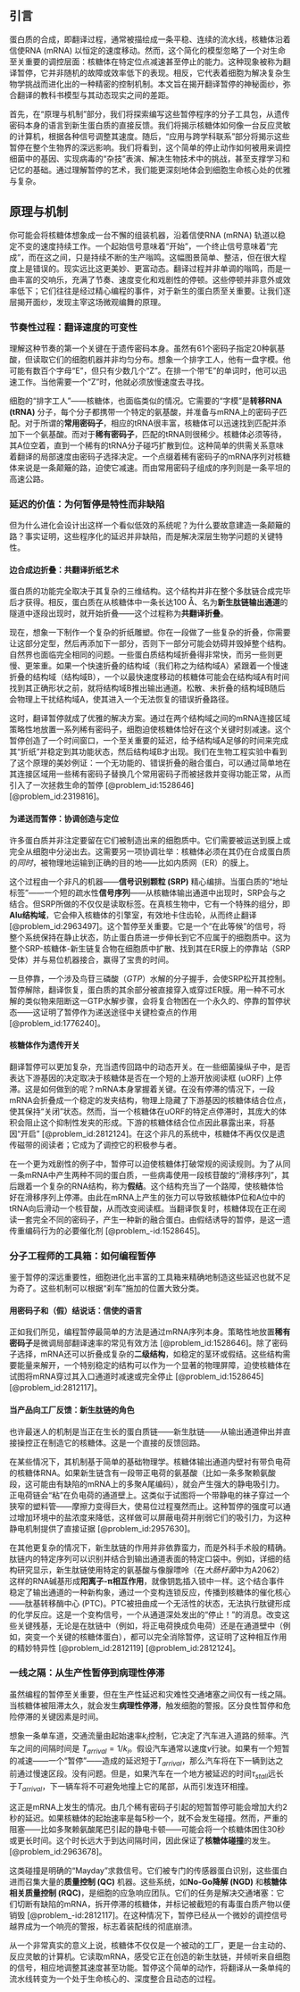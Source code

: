 ## 引言
蛋白质的合成，即翻译过程，通常被描绘成一条平稳、连续的流水线，核糖体沿着信使RNA (mRNA) 以恒定的速度移动。然而，这个简化的模型忽略了一个对生命至关重要的调控层面：核糖体在特定位点减速甚至停止的能力。这种现象被称为翻译暂停，它并非随机的故障或效率低下的表现。相反，它代表着细胞为解决复杂生物学挑战而进化出的一种精密的控制机制。本文旨在揭开翻译暂停的神秘面纱，弥合翻译的教科书模型与其动态现实之间的差距。

首先，在“原理与机制”部分，我们将探索编写这些暂停程序的分子工具包，从遗传密码本身的语言到新生蛋白质的直接反馈。我们将揭示核糖体如何像一台反应灵敏的计算机，根据各种信号调整其速度。随后，“应用与跨学科联系”部分将揭示这些暂停在整个生物界的深远影响。我们将看到，这个简单的停止动作如何被用来调控细菌中的基因、实现病毒的“杂技”表演、解决生物技术中的挑战，甚至支撑学习和记忆的基础。通过理解暂停的艺术，我们能更深刻地体会到细胞生命核心处的优雅与复杂。

## 原理与机制

你可能会将核糖体想象成一台不懈的组装机器，沿着信使RNA (mRNA) 轨道以稳定不变的速度持续工作。一个起始信号意味着“开始”，一个终止信号意味着“完成”，而在这之间，只是持续不断的生产嗡鸣。这幅图景简单、整洁，但在很大程度上是错误的。现实远比这更美妙、更富动态。翻译过程并非单调的嗡鸣，而是一曲丰富的交响乐，充满了节奏、速度变化和戏剧性的停顿。这些停顿并非意外或效率低下；它们往往是经过精心编程的事件，对于新生的蛋白质至关重要。让我们逐层揭开面纱，发现主宰这场微观编舞的原理。

### 节奏性过程：翻译速度的可变性

理解这种节奏的第一个关键在于遗传密码本身。虽然有61个密码子指定20种氨基酸，但读取它们的细胞机器并非均匀分布。想象一个排字工人，他有一盘字模。他可能有数百个字母“E”，但只有少数几个“Z”。在排一个带“E”的单词时，他可以迅速工作。当他需要一个“Z”时，他就必须放慢速度去寻找。

细胞的“排字工人”——核糖体，也面临类似的情况。它需要的“字模”是**转移RNA (tRNA)** 分子，每个分子都携带一个特定的氨基酸，并准备与mRNA上的密码子匹配。对于所谓的**常用密码子**，相应的tRNA很丰富，核糖体可以迅速找到匹配并添加下一个氨基酸。而对于**稀有密码子**，匹配的tRNA则很稀少。核糖体必须等待，其A位空着，直到一个稀有的tRNA分子碰巧扩散到位。这种简单的供需关系意味着翻译的局部速度由密码子选择决定。一个点缀着稀有密码子的mRNA序列对核糖体来说是一条颠簸的路，迫使它减速。而由常用密码子组成的序列则是一条平坦的高速公路。

### 延迟的价值：为何暂停是特性而非缺陷

但为什么进化会设计出这样一个看似低效的系统呢？为什么要故意建造一条颠簸的路？事实证明，这些程序化的延迟并非缺陷，而是解决深层生物学问题的关键特性。

#### 边合成边折叠：共翻译折纸艺术

蛋白质的功能完全取决于其复杂的三维结构。这个结构并非在整个多肽链合成完毕后才获得。相反，蛋白质在从核糖体中一条长达100 Å、名为**新生肽链输出通道**的隧道中逐段出现时，就开始折叠——这个过程称为**共翻译折叠**。

现在，想象一下制作一个复杂的折纸雕塑。你在一段做了一些复杂的折叠，你需要让这部分定型，然后再添加下一部分，否则下一部分可能会妨碍并毁掉整个结构。自然界也面临完全相同的问题。一些蛋白质结构域折叠得非常快，而另一些则更慢、更笨重。如果一个快速折叠的结构域（我们称之为结构域A）紧跟着一个慢速折叠的结构域（结构域B），一个以最快速度移动的核糖体可能会在结构域A有时间找到其正确形状之前，就将结构域B推出输出通道。松散、未折叠的结构域B随后会物理上干扰结构域A，使其进入一个无法恢复的错误折叠路径。

这时，翻译暂停就成了优雅的解决方案。通过在两个结构域之间的mRNA连接区域策略性地放置一系列稀有密码子，细胞迫使核糖体恰好在这个关键时刻减速。这个暂停创造了一个时间窗口，一个至关重要的延迟，给予结构域A足够的时间来完成其“折纸”并稳定到其功能状态，然后结构域B才出现。我们在生物工程实验中看到了这个原理的美妙例证：一个无功能的、错误折叠的融合蛋白，可以通过简单地在其连接区域用一些稀有密码子替换几个常用密码子而被拯救并变得功能正常，从而引入了一次拯救生命的暂停 [@problem_id:1528646] [@problem_id:2319816]。

#### 为递送而暂停：协调创造与定位

许多蛋白质并非注定要留在它们被制造出来的细胞质中。它们需要被运送到膜上或完全从细胞中分泌出去。这需要另一项协调壮举：核糖体必须在其仍在合成蛋白质的*同时*，被物理地运输到正确的目的地——比如内质网（ER）的膜上。

这个过程由一个非凡的机器——**信号识别颗粒 (SRP)** 精心编排。当蛋白质的“地址标签”——一个短的疏水性**信号序列**——从核糖体输出通道中出现时，SRP会与之结合。但SRP所做的不仅仅是读取标签。在真核生物中，它有一个特殊的组分，即**Alu结构域**，它会伸入核糖体的引擎室，有效地卡住齿轮，从而终止翻译 [@problem_id:2963497]。这个暂停至关重要。它是一个“在此等候”的信号，将整个系统保持在静止状态，防止蛋白质进一步伸长到它不应属于的细胞质中。这为整个SRP-核糖体-新生链复合物在细胞质中扩散、找到其在ER膜上的停靠站（SRP受体）并与易位机器接合，赢得了宝贵的时间。

一旦停靠，一个涉及鸟苷三磷酸（$GTP$）水解的分子握手，会使SRP松开其控制。暂停解除，翻译恢复，蛋白质的其余部分被直接穿入或穿过ER膜。用一种不可水解的类似物来阻断这一GTP水解步骤，会将复合物困在一个永久的、停靠的暂停状态——这证明了暂停作为递送途径中关键检查点的作用 [@problem_id:1776240]。

#### 核糖体作为遗传开关

翻译暂停可以更加复杂，充当遗传回路中的动态开关。在一些细菌操纵子中，是否表达下游基因的决定取决于核糖体是否在一个短的上游开放阅读框 (uORF) 上停滞。这是如何做到的呢？mRNA本身掌握着关键。在没有停滞的情况下，一段mRNA会折叠成一个稳定的发夹结构，物理上隐藏了下游基因的核糖体结合位点，使其保持“关闭”状态。然而，当一个核糖体在uORF的特定点停滞时，其庞大的体积会阻止这个抑制性发夹的形成。下游的核糖体结合位点因此暴露出来，将基因“开启” [@problem_id:2812124]。在这个非凡的系统中，核糖体不再仅仅是遗传磁带的阅读者；它成为了调控它的积极参与者。

在一个更为戏剧性的例子中，暂停可以迫使核糖体打破常规的阅读规则。为了从同一条mRNA中产生两种不同的蛋白质，一些病毒使用一段核苷酸的“滑移序列”，其后跟着一个复杂的RNA结构，称为**假结**。这个结构充当了一个路障，使核糖体恰好在滑移序列上停滞。由此在mRNA上产生的张力可以导致核糖体P位和A位中的tRNA向后滑动一个核苷酸，从而改变阅读框。当翻译恢复时，核糖体现在正在阅读一套完全不同的密码子，产生一种新的融合蛋白。由假结诱导的暂停，是这一遗传重编码行为的必要催化剂 [@problem_-id:1528645]。

### 分子工程师的工具箱：如何编程暂停

鉴于暂停的深远重要性，细胞进化出丰富的工具箱来精确地制造这些延迟也就不足为奇了。这些机制可以根据“刹车”施加的位置大致分类。

#### 用密码子和（假）结说话：信使的语言

正如我们所见，编程暂停最简单的方法是通过mRNA序列本身。策略性地放置**稀有密码子**是微调局部翻译速率的常见有效方法 [@problem_id:1528646]。除了密码子选择，mRNA还可以折叠成复杂的**二级结构**，如稳定的茎环或假结。这些结构需要能量来解开，一个特别稳定的结构可以作为一个显著的物理屏障，迫使核糖体在试图将mRNA穿过其入口通道时减速或完全停止 [@problem_id:1528645] [@problem_id:2812117]。

#### 当产品向工厂反馈：新生肽链的角色

也许最迷人的机制是当正在生长的蛋白质链——新生肽链——从输出通道伸出并直接操控正在制造它的核糖体。这是一个直接的反馈回路。

在某些情况下，其机制基于简单的基础物理学。核糖体输出通道内壁衬有带负电荷的核糖体RNA。如果新生链含有一段带正电荷的氨基酸（比如一条多聚赖氨酸段，这可能由有缺陷的mRNA上的多聚A尾编码），就会产生强大的静电吸引力。正电荷链会“粘”在负电荷的通道壁上。这类似于试图将一个带静电的袜子穿过一个狭窄的塑料管——摩擦力变得巨大，使易位过程戛然而止。这种暂停的强度可以通过增加环境中的盐浓度来降低，这样做可以屏蔽电荷并削弱它们的吸引力，为这种静电机制提供了直接证据 [@problem_id:2957630]。

在其他更复杂的情况下，新生肽链的作用并非依靠蛮力，而是外科手术般的精确。肽链内的特定序列可以识别并结合到输出通道表面的特定口袋中。例如，详细的结构研究显示，新生肽链使用特定的氨基酸与像腺嘌呤（在*大肠杆菌*中为A2062）这样的RNA碱基形成**阳离子-π相互作用**，就像钥匙插入锁中一样。这个结合事件稳定了输出通道的一种新构象，通过一个变构连锁反应，传播到核糖体的催化核心——肽基转移酶中心 (PTC)。PTC被扭曲成一个无活性的状态，无法执行肽键形成的化学反应。这是一个变构信号，一个从通道深处发出的“停止！”的消息。改变这些关键残基，无论是在肽链中（例如，将正电荷换成负电荷）还是在通道壁中（例如，突变一个关键的核糖体蛋白），都可以完全消除暂停，这证明了这种相互作用的精妙特异性 [@problem_id:2812119] [@problem_id:2812124]。

### 一线之隔：从生产性暂停到病理性停滞

虽然编程的暂停至关重要，但在生产性延迟和灾难性交通堵塞之间仅有一线之隔。当核糖体被阻滞太久，就会发生**病理性停滞**，触发细胞的警报。区分良性暂停和危险停滞的关键因素是时间。

想象一条单车道，交通流量由起始速率$k_i$控制，它决定了汽车进入道路的频率。汽车之间的间隔时间是 $T_{arrival} = 1/k_i$。假设汽车通常以速度$v$行驶。如果有一个短暂的减速——一个“暂停”——造成的延迟短于$T_{arrival}$，那么汽车将在下一辆到达之前通过慢速区段。没有问题。但是，如果汽车在一个地方被延迟的时间$\tau_{stall}$远长于$T_{arrival}$，下一辆车将不可避免地撞上它的尾部，从而引发连环相撞。

这正是mRNA上发生的情况。由几个稀有密码子引起的短暂暂停可能会增加大约2秒的延迟。如果核糖体的起始速率是每5秒一个，就不会发生碰撞。然而，严重的阻塞——比如多聚赖氨酸尾巴引起的静电卡顿——可能会将一个核糖体困住30秒或更长时间。这个时长远大于到达间隔时间，因此保证了**核糖体碰撞**的发生。[@problem_id:2963678]。

这类碰撞是明确的“Mayday”求救信号。它们被专门的传感器蛋白识别，这些蛋白进而召集大量的**质量控制 (QC)** 机器。这些系统，如**No-Go降解 (NGD)** 和**核糖体相关质量控制 (RQC)**，是细胞的应急响应团队。它们的任务是解决交通堵塞：它们切断有缺陷的mRNA，拆开停滞的核糖体，并标记被截短的有毒蛋白质产物以便销毁 [@problem_-id:2812117]。在这种情况下，暂停已经从一个微妙的调控信号越界成为一个响亮的警报，标志着装配线的彻底崩溃。

从一个非常真实的意义上说，核糖体不仅仅是一个被动的工厂，更是一台主动的、反应灵敏的计算机。它读取mRNA，感受它正在创造的新生肽链，并倾听来自细胞的信号，相应地调整其速度甚至功能。暂停这个简单的动作，将翻译从一条单纯的流水线转变为一个处于生命核心的、深度整合且动态的过程。

